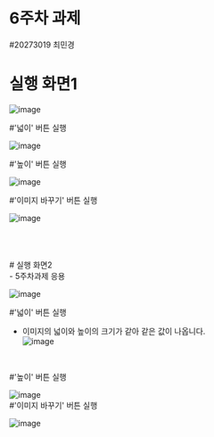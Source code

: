 # 6주차 과제

#20273019 최민경

# 실행 화면1</br>

![image](https://user-images.githubusercontent.com/80881753/136247960-a487e575-f3a4-4229-9733-1830fd5137a3.png)

#'넓이' 버튼 실행</br>

![image](https://user-images.githubusercontent.com/80881753/136248035-ac569103-31c6-4f54-b80b-6f299916818c.png)
</br>


#'높이' 버튼 실행</br>

![image](https://user-images.githubusercontent.com/80881753/136248098-45de7aeb-2220-49ab-85a6-0abd1a17edf8.png)
</br>

#'이미지 바꾸기' 버튼 실행</br>

![image](https://user-images.githubusercontent.com/80881753/136248265-f4a6adf3-7094-4c38-991a-d3ddd774cd71.png)


</br>
</br>
</br>
# 실행 화면2 </br>
- 5주차과제 응용</br>

![image](https://user-images.githubusercontent.com/80881753/136247479-02811f8b-2983-493b-b7ff-9c7bebdc0198.png)


#'넓이' 버튼 실행</br>
- 이미지의 넓이와 높이의 크기가 같아 같은 값이 나옵니다.</br>
![image](https://user-images.githubusercontent.com/80881753/136247572-bbd4461f-aaf8-4304-b1f9-15a4fd49ca77.png)
</br>


#'높이' 버튼 실행</br>

![image](https://user-images.githubusercontent.com/80881753/136247829-e73477d4-7cb8-4fd1-aedd-6b3fe9d72f35.png)
</br>
#'이미지 바꾸기' 버튼 실행</br>

![image](https://user-images.githubusercontent.com/80881753/136248473-aa9b6cd8-60d3-4f1e-9ac5-550bbf06fddb.png)
</br>
